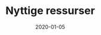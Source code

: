 ---
# Page title
title: Nyttige ressurser

# Title for the menu link if you wish to use a shorter link title, otherwise remove this option.
linktitle: Nyttige ressurser

# Page summary for search engines.
summary: Håndbøker, nettsider og annet som er nyttig for allmennleger i spesialisering

# Date page published
date: 2020-01-05

# Academic page type (do not modify).
type: book

# Position of this page in the menu. Remove this option to sort alphabetically.
weight: 2
---